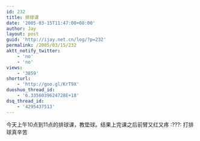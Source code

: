 ```yaml
---
id: 232
title: 排球课
date: '2005-03-15T11:47:00+08:00'
author: Jay
layout: post
guid: 'http://ijay.net.cn/log/?p=232'
permalink: /2005/03/15/232
aktt_notify_twitter:
    - 'no'
    - 'no'
views:
    - '3859'
shorturl:
    - 'http://goo.gl/KrT9X'
duoshuo_thread_id:
    - '6.3356039624728E+18'
dsq_thread_id:
    - '4295437513'
---
```


今天上午10点到11点的排球课，教垫球。结果上完课之后前臂又红又疼 :???: 打排球真辛苦